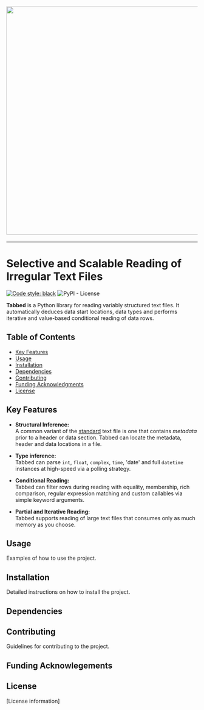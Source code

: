 <h1 align="center">
    <img src="https://github.com/mscaudill/tabbed/blob/master/docs/imgs/namedlogo.png" 
    style="width:600px;height:auto;"/>
</h1>

-----------------

# Selective and Scalable Reading of Irregular Text Files


[![Code style: black](https://img.shields.io/badge/code%20style-black-000000.svg)](https://github.com/psf/black)
![PyPI - License](https://img.shields.io/pypi/l/openseize?color=teal)


**Tabbed** is a Python library for reading variably structured text files. It
automatically deduces data start locations, data types and performs iterative
and value-based conditional reading of data rows.

## Table of Contents

*   [Key Features](#key-features)
*   [Usage](#usage)
*   [Installation](#installation)
*   [Dependencies](#dependencies)
*   [Contributing](#contributing)
*   [Funding Acknowledgments](#funding-acknowledgements)
*   [License](#license)

## Key Features

- **Structural Inference:**  
A common variant of the [standard]() text file is one that contains *metadata*
prior to a header or data section. Tabbed can locate the metadata, header and
data locations in a file.

- **Type inference:**  
Tabbed can parse `int`, `float`, `complex`, `time`, 'date' and full `datetime`
instances at high-speed via a polling strategy.

- **Conditional Reading:**  
Tabbed can filter rows during reading with equality, membership, rich
comparison, regular expression matching and custom callables via simple keyword
arguments.

- **Partial and Iterative Reading:**  
Tabbed supports reading of large text files that consumes only as much memory as
you choose.


## Usage

Examples of how to use the project.


## Installation

Detailed instructions on how to install the project.


## Dependencies


## Contributing

Guidelines for contributing to the project.


## Funding Acknowlegements


## License

[License information]


